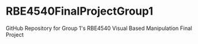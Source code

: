 # RBE4540FinalProjectGroup1
GitHub Repository for Group 1's RBE4540 Visual Based Manipulation Final Project
